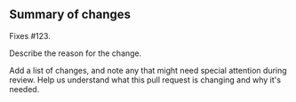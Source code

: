 ## Summary of changes

Fixes #123.

Describe the reason for the change.

Add a list of changes, and note any that might need special attention during review. Help us understand what this pull request is changing and why it's needed.
